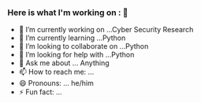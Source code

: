 ### Here is what I'm working on : 👋

- 🔭 I’m currently working on ...Cyber Security Research
- 🌱 I’m currently learning ...Python
- 👯 I’m looking to collaborate on ...Python
- 🤔 I’m looking for help with ...Python
- 💬 Ask me about ... Anything
- 📫 How to reach me: ...
- 😄 Pronouns: ... he/him
- ⚡ Fun fact: ...

